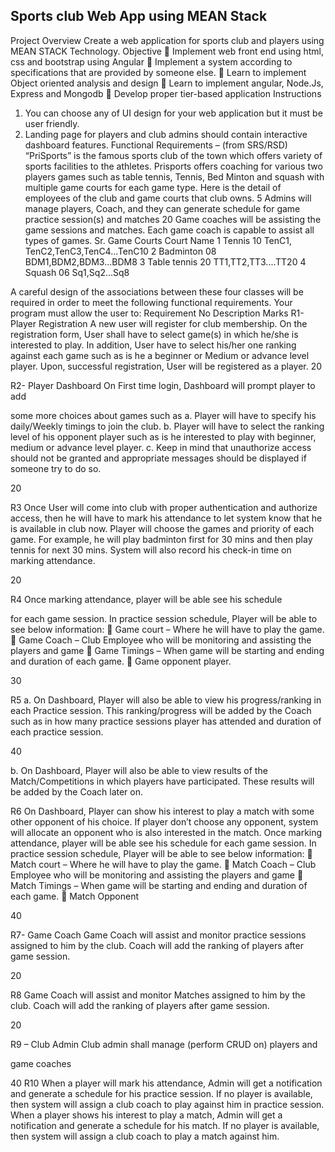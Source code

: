 ## Sports club Web App using MEAN Stack

Project Overview
Create a web application for sports club and players using MEAN STACK Technology.
Objective
 Implement web front end using html, css and bootstrap using Angular
 Implement a system according to specifications that are provided by someone else.
 Learn to implement Object oriented analysis and design
 Learn to implement angular, Node.Js, Express and Mongodb
 Develop proper tier-based application
Instructions
1. You can choose any of UI design for your web application but it must be user friendly.
2. Landing page for players and club admins should contain interactive dashboard features.
Functional Requirements – (from SRS/RSD)
“PriSports” is the famous sports club of the town which offers variety of sports facilities to the
athletes. Prisports offers coaching for various two players games such as table tennis, Tennis, Bed
Minton and squash with multiple game courts for each game type. Here is the detail of employees
of the club and game courts that club owns.
5 Admins will manage players, Coach, and they can generate schedule for game practice session(s)
and matches
20 Game coaches will be assisting the game sessions and matches. Each game coach is capable to
assist all types of games.
Sr. Game Courts Court Name
1 Tennis 10 TenC1, TenC2,TenC3,TenC4...TenC10
2 Badminton 08 BDM1,BDM2,BDM3...BDM8
3 Table tennis 20 TT1,TT2,TT3....TT20
4 Squash 06 Sq1,Sq2...Sq8

A careful design of the associations between these four classes will be required in order to meet
the following functional requirements. Your program must allow the user to:
Requirement No Description Marks
R1- Player Registration A new user will register for club membership. On the
registration form, User shall have to select game(s) in which
he/she is interested to play. In addition, User have to select
his/her one ranking against each game such as is he a
beginner or Medium or advance level player. Upon,
successful registration, User will be registered as a player.
20

R2- Player Dashboard On First time login, Dashboard will prompt player to add

some more choices about games such as
a. Player will have to specify his daily/Weekly timings
to join the club.
b. Player will have to select the ranking level of his
opponent player such as is he interested to play with
beginner, medium or advance level player.
c. Keep in mind that unauthorize access should not be
granted and appropriate messages should be
displayed if someone try to do so.

20

R3 Once User will come into club with proper authentication
and authorize access, then he will have to mark his
attendance to let system know that he is available in club
now. Player will choose the games and priority of each
game. For example, he will play badminton first for 30 mins
and then play tennis for next 30 mins. System will also
record his check-in time on marking attendance.

20

R4 Once marking attendance, player will be able see his schedule

for each game session.
In practice session schedule, Player will be able to see below
information:
 Game court – Where he will have to play the game.
 Game Coach – Club Employee who will be monitoring
and assisting the players and game
 Game Timings – When game will be starting and ending
and duration of each game.
 Game opponent player.

30

R5 a. On Dashboard, Player will also be able to view his
progress/ranking in each Practice session. This
ranking/progress will be added by the Coach such as
in how many practice sessions player has attended
and duration of each practice session.

40

b. On Dashboard, Player will also be able to view
results of the Match/Competitions in which players
have participated. These results will be added by the
Coach later on.

R6 On Dashboard, Player can show his interest to play a match
with some other opponent of his choice. If player don’t
choose any opponent, system will allocate an opponent who
is also interested in the match.
Once marking attendance, player will be able see his schedule
for each game session.
In practice session schedule, Player will be able to see below
information:
 Match court – Where he will have to play the game.
 Match Coach – Club Employee who will be monitoring
and assisting the players and game
 Match Timings – When game will be starting and
ending and duration of each game.
 Match Opponent

40

R7- Game Coach Game Coach will assist and monitor practice sessions
assigned to him by the club. Coach will add the ranking of
players after game session.

20

R8 Game Coach will assist and monitor Matches assigned to
him by the club. Coach will add the ranking of players after
game session.

20

R9 – Club Admin Club admin shall manage (perform CRUD on) players and

game coaches

40
R10 When a player will mark his attendance, Admin will get a
notification and generate a schedule for his practice session.
If no player is available, then system will assign a club coach
to play against him in practice session.
When a player shows his interest to play a match, Admin
will get a notification and generate a schedule for his match.
If no player is available, then system will assign a club coach
to play a match against him.
